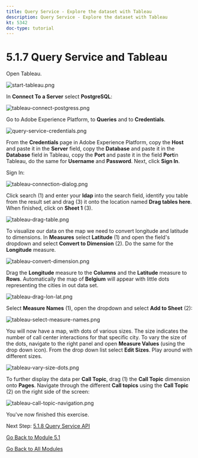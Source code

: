 ```yaml
---
title: Query Service - Explore the dataset with Tableau
description: Query Service - Explore the dataset with Tableau
kt: 5342
doc-type: tutorial
---
```

# 5.1.7 Query Service and Tableau

Open Tableau.

![start-tableau.png](./images/start-tableau.png)

In **Connect To a Server** select **PostgreSQL**:

![tableau-connect-postgress.png](./images/tableau-connect-postgress.png)

Go to Adobe Experience Platform, to **Queries** and to **Credentials**.

![query-service-credentials.png](./images/query-service-credentials.png)

From the **Credentials** page in Adobe Experience Platform, copy the **Host** and paste it in the **Server** field, copy the **Database** and paste it in the **Database** field in Tableau, copy the **Port** and paste it in the field **Port**in Tableau, do the same for **Username** and **Password**. Next, click **Sign In**.

Sign In:

![tableau-connection-dialog.png](./images/tableau-connection-dialog.png)

Click search (1) and enter your **ldap** into the search field, identify you table from the result set and drag (3) it onto the location named **Drag tables here**. When finished, click on **Sheet 1** (3).

![tableau-drag-table.png](./images/tableau-drag-table.png)

To visualize our data on the map we need to convert longitude and latitude to dimensions. In **Measures** select **Latitude** (1) and open the field's dropdown and select **Convert to Dimension** (2). Do the same for the **Longitude** measure.

![tableau-convert-dimension.png](./images/tableau-convert-dimension.png)

Drag the **Longitude** measure to the **Columns** and the **Latitude** measure to **Rows**. Automatically the map of **Belgium** will appear with little dots representing the cities in out data set.

![tableau-drag-lon-lat.png](./images/tableau-drag-lon-lat.png)

Select **Measure Names** (1), open the dropdown and select **Add to Sheet** (2):

![tableau-select-measure-names.png](./images/tableau-select-measure-names.png)

You will now have a map, with dots of various sizes. The size indicates the number of call center interactions for that specific city. To vary the size of the dots, navigate to the right panel and open **Measure Values** (using the drop down icon). From the drop down list select **Edit Sizes**. Play around with different sizes.

![tableau-vary-size-dots.png](./images/tableau-vary-size-dots.png)

To further display the data per **Call Topic**, drag (1) the **Call Topic** dimension onto **Pages**. Navigate through the different **Call topics** using the **Call Topic** (2) on the right side of the screen:

![tableau-call-topic-navigation.png](./images/tableau-call-topic-navigation.png)

You've now finished this exercise.

Next Step: [5.1.8 Query Service API](./ex8.md)

[Go Back to Module 5.1](./query-service.md)

[Go Back to All Modules](../../../overview.md)
